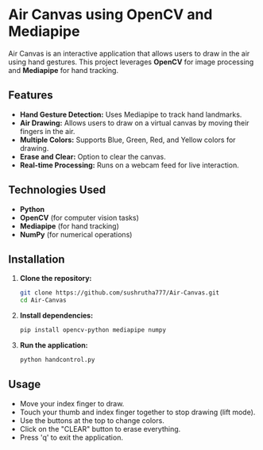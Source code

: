 # Air Canvas using OpenCV and Mediapipe

Air Canvas is an interactive application that allows users to draw in the air using hand gestures. This project leverages **OpenCV** for image processing and **Mediapipe** for hand tracking.

## Features
- **Hand Gesture Detection:** Uses Mediapipe to track hand landmarks.
- **Air Drawing:** Allows users to draw on a virtual canvas by moving their fingers in the air.
- **Multiple Colors:** Supports Blue, Green, Red, and Yellow colors for drawing.
- **Erase and Clear:** Option to clear the canvas.
- **Real-time Processing:** Runs on a webcam feed for live interaction.

## Technologies Used
- **Python**
- **OpenCV** (for computer vision tasks)
- **Mediapipe** (for hand tracking)
- **NumPy** (for numerical operations)

## Installation
1. **Clone the repository:**
   ```bash
   git clone https://github.com/sushrutha777/Air-Canvas.git
   cd Air-Canvas
2. **Install dependencies:**
   ```bash
   pip install opencv-python mediapipe numpy
3. **Run the application:**
   ```bash
   python handcontrol.py
## Usage
- Move your index finger to draw.
- Touch your thumb and index finger together to stop drawing (lift mode).
- Use the buttons at the top to change colors.
- Click on the "CLEAR" button to erase everything.
- Press 'q' to exit the application.
